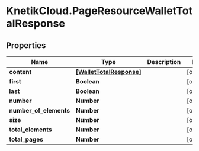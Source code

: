 # KnetikCloud.PageResourceWalletTotalResponse

## Properties
Name | Type | Description | Notes
------------ | ------------- | ------------- | -------------
**content** | [**[WalletTotalResponse]**](WalletTotalResponse.md) |  | [optional] 
**first** | **Boolean** |  | [optional] 
**last** | **Boolean** |  | [optional] 
**number** | **Number** |  | [optional] 
**number_of_elements** | **Number** |  | [optional] 
**size** | **Number** |  | [optional] 
**total_elements** | **Number** |  | [optional] 
**total_pages** | **Number** |  | [optional] 



